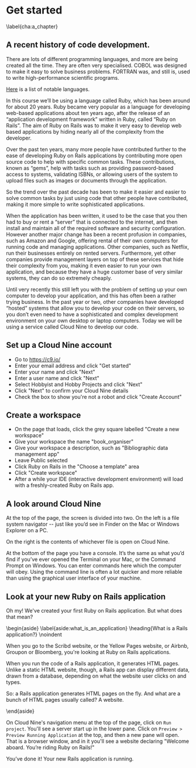 # Get started
\label{cha:a_chapter}


## A recent history of code development.

There are lots of different programming languages, and more are being created all the time. They are often very specialised. COBOL was designed to make it easy to solve business problems. FORTRAN was, and still is, used to write high-performance scientific programs.

[Here](http://en.wikipedia.org/wiki/List_of_programming_languages) is a list of notable languages.



In this course we’ll be using a language called Ruby, which has been around for about 20 years. Ruby became very popular as a language for developing web-based applications about ten years ago, after the release of an “application development framework” written in Ruby, called “Ruby on Rails”. The aim of Ruby on Rails was to make it very easy to develop web based applications by hiding nearly all of the complexity from the developer.

Over the past ten years, many more people have contributed further to the ease of developing Ruby on Rails applications by contributing more open source code to help with specific common tasks. These contributions, known as “gems”, help with tasks such as providing password-based access to systems, validating ISBNs, or allowing users of the system to upload files such as images or documents through the application.

So the trend over the past decade has been to make it easier and easier to solve common tasks by just using code that other people have contributed, making it more simple to write sophisticated applications.

When the application has been written, it used to be the case that you then had to buy or rent a “server” that is connected to the internet, and then install and maintain all of the required software and security configuration. However another major change has been a recent profusion in companies, such as Amazon and Google, offering rental of their own computers for running code and managing applications. Other companies, such as Netflix, run their businesses entirely on rented servers. Furthermore, yet other companies provide management layers on top of these services that hide their complexity from you, making it even easier to run your own application, and because they have a huge customer base of very similar systems, they can do so extremely cheaply.

Until very recently this still left you with the problem of setting up your own computer to develop your application, and this has often been a rather trying business. In the past year or two, other companies have developed “hosted” systems that allow you to develop your code on their servers, so you don’t even need to have a sophisticated and complex development environment on your own desktop or laptop computers. Today we will be using a service called Cloud Nine to develop our code.




## Set up a Cloud Nine account

* Go to https://c9.io/
* Enter your email address and click "Get started"
* Enter your name and click "Next"
* Enter a user name and click "Next"
* Select Hobbyist and Hobby Projects and click "Next"
* Click "Next" to confirm your Cloud Nine details
* Check the box to show you're not a robot and click "Create Account"


## Create a workspace

* On the page that loads, click the grey square labelled "Create a new workspace"
* Give your workspace the name "book_organiser"
* Give your workspace a description, such as "Bibliographic data management app"
* Leave Public selected
* Click Ruby on Rails in the "Choose a template" area
* Click "Create workspace"
* After a while your IDE (interactive development environment) will load with a freshly-created Ruby on Rails app.


## A look around Cloud Nine

At the top of the page, the screen is divided into two. On the left is a file system navigator -- just like you’d see in Finder on the Mac or Windows Explorer on a PC.

On the right is the contents of whichever file is open on Cloud Nine.

At the bottom of the page you have a console. It’s the same as what you’d find if you’ve ever opened the Terminal on your Mac, or the Command Prompt on Windows. You can enter commands here which the computer will obey. Using the command line is often a lot quicker and more reliable than using the graphical user interface of your machine.

## Look at your new Ruby on Rails application  

Oh my! We've created your first Ruby on Rails application. But what does that mean?

\begin{aside}
\label{aside:what_is_an_application}
\heading{What is a Rails application?}
\noindent

When you go to the Scribd website, or the Yellow Pages website, or Airbnb, Groupon or Bloomberg, you're looking at Ruby on Rails applications.

When you run the code of a Rails application, it generates HTML pages. Unlike a static HTML website, though, a Rails app can display different data, drawn from a database, depending on what the website user clicks on and types.

So: a Rails application generates HTML pages on the fly. And what are a bunch of HTML pages usually called? A website.

\end{aside}

On Cloud Nine's navigation menu at the top of the page, click on `Run project`. You'll see a server start up in the lower pane. Click on `Preview > Preview Running Application` at the top, and then a new pane will open. That is a browser window, and in it you'll see a website declaring "Welcome aboard. You’re riding Ruby on Rails!"

You’ve done it! Your new Rails application is running.
